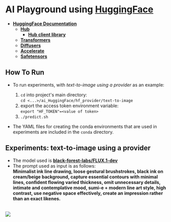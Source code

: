 # AI Playground using [HuggingFace](https://huggingface.co/)  

* [**HuggingFace Documentation**](https://huggingface.co/docs)  
  * [**Hub**](https://huggingface.co/docs/hub/index)  
    * [**Hub client library**](https://huggingface.co/docs/huggingface_hub/index)  
  * [**Transformers**](https://huggingface.co/docs/transformers/index)  
  * [**Diffusers**](https://huggingface.co/docs/diffusers/index)  
  * [**Accelerate**](https://huggingface.co/docs/accelerate/index)  
  * [**Safetensors**](https://huggingface.co/docs/safetensors/index)  


## How To Run

* To run experiments, with _text-to-image using a provider_ as an example:
  1. `cd` into project's main directory:  
     `cd <...>/ai_HuggingFace/hf_provider/text-to-image`  
  3. export the access token environment variable:  
     `export "HF_TOKEN"=<value of token>`  
  4. `./predict.sh`

* The YAML files for creating the conda environments that are used in experiments are included in the `conda` directory. 

## Experiments: text-to-image using a provider  

* The model used is [**black-forest-labs/FLUX.1-dev**](https://huggingface.co/black-forest-labs/FLUX.1-dev)  
* The prompt used as input is as follows:  
  **Minimalist ink line drawing, loose gestural brushstrokes, black ink on cream/beige background, capture essential contours with minimal lines, confident flowing varied thickness, omit unnecessary details, intimate and contemplative mood, sumi-e + modern line art style, high contrast, use negative space effectively, create an impression rather than an exact likenes.**

|     |
|:---:|
![][fig_1]

[fig_1]:hf_provider/text-to-image/predictions/prompt.png


